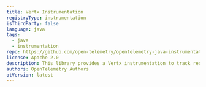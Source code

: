 ```yaml
---
title: Vertx Instrumentation
registryType: instrumentation
isThirdParty: false
language: java
tags:
  - java
  - instrumentation
repo: https://github.com/open-telemetry/opentelemetry-java-instrumentation/tree/master/instrumentation/vertx-3.0
license: Apache 2.0
description: This library provides a Vertx instrumentation to track requests through OpenTelemetry.
authors: OpenTelemetry Authors
otVersion: latest
---
```

